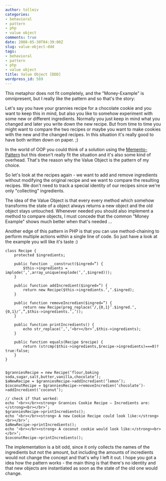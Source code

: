 ```yaml
---
author: tolleiv
categories:
- behavioral
- pattern
- php
- value object
comments: true
date: 2008-05-30T04:39:00Z
slug: value-object-ddd
tags:
- behavioral
- pattern
- php
- value object
title: Value Object [DDD]
wordpress_id: 569
---
```


This metaphor does not fit completely, and the "Money-Example" is omnipresent, but I really like the pattern and so that's the story:

Let's say you have your grannies recipe for a chocolate cookie and you want to keep this in mind, but also you like to somehow experiment with some new or different ingredients. Normally you just keep in mind what you changed and later you write down the new recipe. But from time to time you might want to compare the two recipes or maybe you want to make cookies with the new and the changed recipes. In this situation it's really good to have both written down on paper. ;)

In the world of OOP you could think of a solution using the [Memento-Pattern](http://cookiepattern.blogspot.com/search/label/memento?max-results=100) but this doesn't really fit the situation and it's also some kind of overhead. That's the reason why the Value Object is the pattern of my choice.

So let's look at the recipes again - we want to add and remove ingredients without modifying the original recipe and we want to compare the resulting recipes. We don't need to track a special identity of our recipes since we're only "collecting" ingredients.

The idea of the Value Object is that every every method which somehow transforms the state of a object always returns a new object and the old object stays untouched. Whenever needed you should also implement a method to compare objects, I must concede that the common "Money Example" shows much better when that's needed ...

Another edge of this pattern in PHP is that you can use method-chaining to perform multiple actions within a single line of code. So just have a look at the example you will like it's taste :)


    
    
    class Recipe {
    	protected $ingredients;
    
    	public function __construct($ingred=”) {
    		$this->ingredients = implode(‘,’,array_unique(explode(‘,’,$ingred)));
    	}
    
    	public function addIncredient($ingred=”) {
    		return new Recipe($this->ingredients.‘,’.$ingred);
    	}
    
    	public function removeIncredien($ingred=”) {
    		return new Recipe(preg_replace(‘/,{0,1}’.$ingred.‘,{0,1}/’,”,$this->ingredients.‘,’));
    	}
    
    	public function printIncredients() {
    		echo str_replace(‘,’,‘<br></br>’,$this->ingredients);
    	}
    
    	public function equals(Recipe $recipe) {
    		return (strcmp($this->ingredients,$recipe->ingredients)===0)?true:false;
    	}
    }
    
    
    $granniesRecipe = new Recipe(‘flour,baking soda,sugar,salt,butter,vanilla,chocolate’);
    $aNewRecipe = $granniesRecipe->addIncredient(‘lemon’);
    $coconutRecipe = $granniesRecipe->removeIncredien(‘chocolate’)->addIncredient(‘coconut’);
    
    // check if that worked:
    echo ‘<br></br><strong> Grannies Cookie Recipe – Incredients are:</strong><br></br>’;
    $granniesRecipe->printIncredients();
    echo ‘<br></br><strong> A new Cookie Recipe could look like:</strong><br></br>’;
    $aNewRecipe->printIncredients();
    echo ‘<br></br><strong> A coconut cookie would look like:</strong><br></br>’;
    $coconutRecipe->printIncredients();
    


The implementation is a bit odd, since it only collects the names of the ingredients but not the amount, but including the amounts of incredients would not change the concept  and that's why I left it out. I hope you got a idea how the pattern works - the main thing is that there's no identity and that new objects are instantiated as soon as the state of the old one would change.
